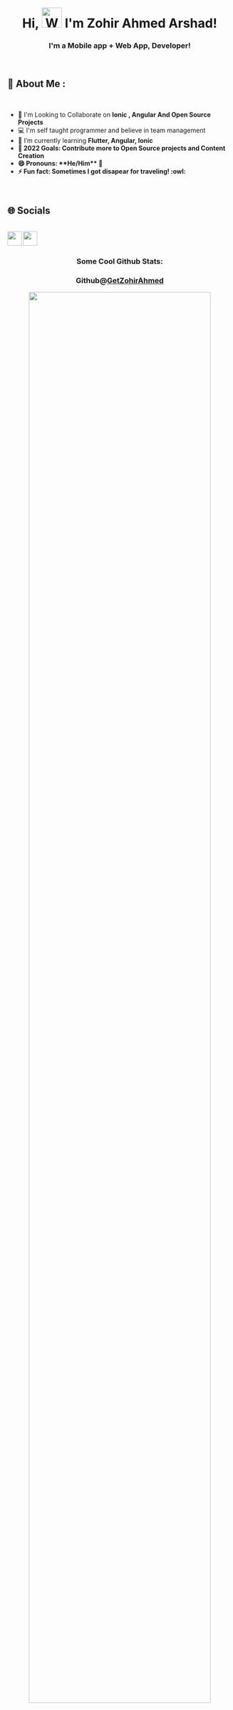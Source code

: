 <h1 align="center"> Hi, <img src="https://raw.githubusercontent.com/nixin72/nixin72/master/wave.gif" 
         alt="Waving hand animated gif"
         height="45"
         width="45" /> I'm Zohir Ahmed Arshad!</h1>
<h3 align="center">I'm a Mobile app + Web App, Developer!</h3>	 
<br>
<h2>💫 About Me : </h2>
<br/>

<div>
  <ul>
    <li>👯 I'm Looking to Collaborate on  <b>Ionic , Angular And Open Source Projects</b></li>
    <li>💻 I'm self taught programmer and believe in team management</li>
    <li>🌱 I’m currently learning <b>Flutter, Angular, Ionic<b></li>
    <li>🥅 2022 Goals: Contribute more to Open Source projects and Content Creation</li>
    <!-- <li>💬 Ask me anything about <a href="https://discord.com/users/999634986481225768">here</a>! I'm always open to help!</li> -->
    <li>😄 Pronouns: **He/Him** 💁‍</li>
    <li>⚡ Fun fact: Sometimes I got disapear for traveling! :owl:</li>
</ul>
</div>

<br>
<h2>🌐 Socials</h2>
<br/>
<a href="https://www.linkedin.com/in/zohirahmed400">
  <img align="left" width="32px" src="https://cdn-icons-png.flaticon.com/512/174/174857.png"  />
</a>
<a href="mailto:ztalha6@gmail.com">
  <img align="left" width="32px" src="https://cdn-icons-png.flaticon.com/512/281/281769.png" />
</a>

<br/>
<br/>



<div align="center">
 <h3>Some Cool Github Stats:</h3> 
</div>
<h3 align="center">Github@<a href="https://github.com/ZohirAhmed400">GetZohirAhmed</a></h3> 
<p align="center">
  <img width="90%" src="https://github-readme-stats.vercel.app/api?username=ZohirAhmed400&show_icons=true&theme=dark" />
</p>

<h3 align="center">Github@<a href="https://github.com/ZohirAhmed400">GetZohirAhmed</a></h3> 
<p align="center">
  <img width="90%" src="https://github-readme-streak-stats.herokuapp.com/?user=ZohirAhmed400&theme=dark" />
</p>

<div align="center">

### Show some ❤️ by starring some of the repositories!

</div>
